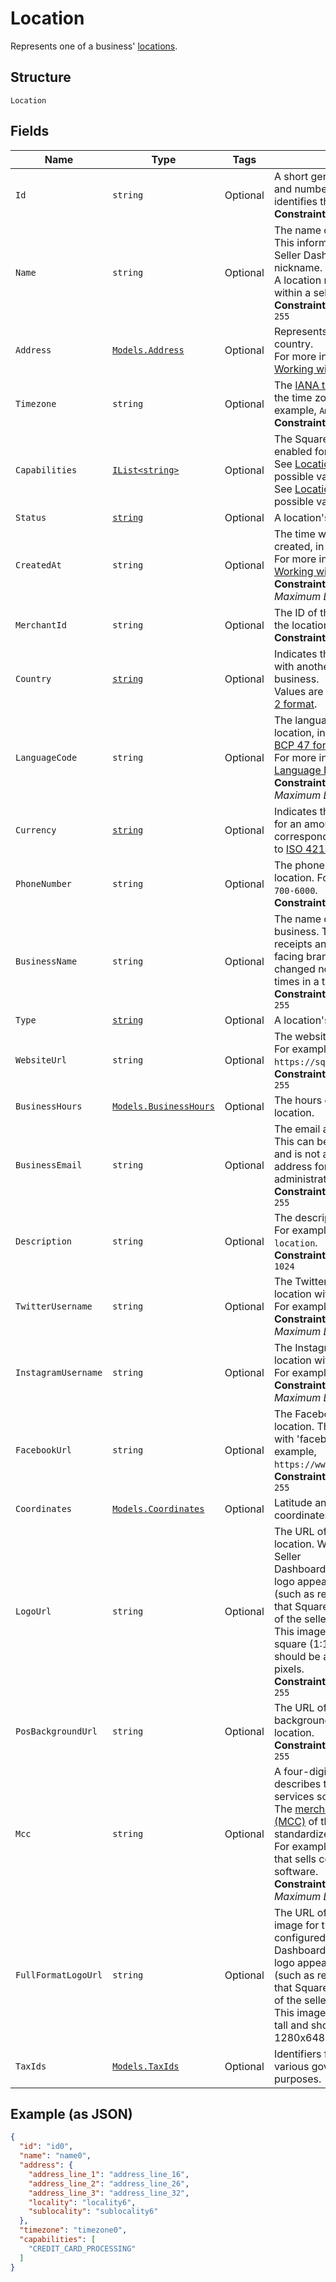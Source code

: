 
# Location

Represents one of a business' [locations](https://developer.squareup.com/docs/locations-api).

## Structure

`Location`

## Fields

| Name | Type | Tags | Description |
|  --- | --- | --- | --- |
| `Id` | `string` | Optional | A short generated string of letters and numbers that uniquely identifies this location instance.<br>**Constraints**: *Maximum Length*: `32` |
| `Name` | `string` | Optional | The name of the location.<br>This information appears in the Seller Dashboard as the nickname.<br>A location name must be unique within a seller account.<br>**Constraints**: *Maximum Length*: `255` |
| `Address` | [`Models.Address`](../../doc/models/address.md) | Optional | Represents a postal address in a country.<br>For more information, see [Working with Addresses](https://developer.squareup.com/docs/build-basics/working-with-addresses). |
| `Timezone` | `string` | Optional | The [IANA time zone](https://www.iana.org/time-zones) identifier for<br>the time zone of the location. For example, `America/Los_Angeles`.<br>**Constraints**: *Maximum Length*: `30` |
| `Capabilities` | [`IList<string>`](../../doc/models/location-capability.md) | Optional | The Square features that are enabled for the location.<br>See [LocationCapability](entity:LocationCapability) for possible values.<br>See [LocationCapability](#type-locationcapability) for possible values |
| `Status` | [`string`](../../doc/models/location-status.md) | Optional | A location's status. |
| `CreatedAt` | `string` | Optional | The time when the location was created, in RFC 3339 format.<br>For more information, see [Working with Dates](https://developer.squareup.com/docs/build-basics/working-with-dates).<br>**Constraints**: *Minimum Length*: `20`, *Maximum Length*: `25` |
| `MerchantId` | `string` | Optional | The ID of the merchant that owns the location.<br>**Constraints**: *Maximum Length*: `32` |
| `Country` | [`string`](../../doc/models/country.md) | Optional | Indicates the country associated with another entity, such as a business.<br>Values are in [ISO 3166-1-alpha-2 format](http://www.iso.org/iso/home/standards/country_codes.htm). |
| `LanguageCode` | `string` | Optional | The language associated with the location, in<br>[BCP 47 format](https://tools.ietf.org/html/bcp47#appendix-A).<br>For more information, see [Language Preferences](https://developer.squareup.com/docs/build-basics/general-considerations/language-preferences).<br>**Constraints**: *Minimum Length*: `2`, *Maximum Length*: `5` |
| `Currency` | [`string`](../../doc/models/currency.md) | Optional | Indicates the associated currency for an amount of money. Values correspond<br>to [ISO 4217](https://wikipedia.org/wiki/ISO_4217). |
| `PhoneNumber` | `string` | Optional | The phone number of the location. For example, `+1 855-700-6000`.<br>**Constraints**: *Maximum Length*: `17` |
| `BusinessName` | `string` | Optional | The name of the location's overall business. This name is present on receipts and other customer-facing branding, and can be changed no more than three times in a twelve-month period.<br>**Constraints**: *Maximum Length*: `255` |
| `Type` | [`string`](../../doc/models/location-type.md) | Optional | A location's type. |
| `WebsiteUrl` | `string` | Optional | The website URL of the location.  For example, `https://squareup.com`.<br>**Constraints**: *Maximum Length*: `255` |
| `BusinessHours` | [`Models.BusinessHours`](../../doc/models/business-hours.md) | Optional | The hours of operation for a location. |
| `BusinessEmail` | `string` | Optional | The email address of the location. This can be unique to the location and is not always the email address for the business owner or administrator.<br>**Constraints**: *Maximum Length*: `255` |
| `Description` | `string` | Optional | The description of the location. For example, `Main Street location`.<br>**Constraints**: *Maximum Length*: `1024` |
| `TwitterUsername` | `string` | Optional | The Twitter username of the location without the '@' symbol. For example, `Square`.<br>**Constraints**: *Minimum Length*: `1`, *Maximum Length*: `15` |
| `InstagramUsername` | `string` | Optional | The Instagram username of the location without the '@' symbol. For example, `square`.<br>**Constraints**: *Minimum Length*: `1`, *Maximum Length*: `30` |
| `FacebookUrl` | `string` | Optional | The Facebook profile URL of the location. The URL should begin with 'facebook.com/'. For example, `https://www.facebook.com/square`.<br>**Constraints**: *Maximum Length*: `255` |
| `Coordinates` | [`Models.Coordinates`](../../doc/models/coordinates.md) | Optional | Latitude and longitude coordinates. |
| `LogoUrl` | `string` | Optional | The URL of the logo image for the location. When configured in the Seller<br>Dashboard (Receipts section), the logo appears on transactions (such as receipts and invoices) that Square generates on behalf of the seller.<br>This image should have a roughly square (1:1) aspect ratio and should be at least 200x200 pixels.<br>**Constraints**: *Maximum Length*: `255` |
| `PosBackgroundUrl` | `string` | Optional | The URL of the Point of Sale background image for the location.<br>**Constraints**: *Maximum Length*: `255` |
| `Mcc` | `string` | Optional | A four-digit number that describes the kind of goods or services sold at the location.<br>The [merchant category code (MCC)](https://developer.squareup.com/docs/locations-api#initialize-a-merchant-category-code) of the location as standardized by ISO 18245.<br>For example, `5045`, for a location that sells computer goods and software.<br>**Constraints**: *Minimum Length*: `4`, *Maximum Length*: `4` |
| `FullFormatLogoUrl` | `string` | Optional | The URL of a full-format logo image for the location. When configured in the Seller<br>Dashboard (Receipts section), the logo appears on transactions (such as receipts and invoices) that Square generates on behalf of the seller.<br>This image can be wider than it is tall and should be at least 1280x648 pixels. |
| `TaxIds` | [`Models.TaxIds`](../../doc/models/tax-ids.md) | Optional | Identifiers for the location used by various governments for tax purposes. |

## Example (as JSON)

```json
{
  "id": "id0",
  "name": "name0",
  "address": {
    "address_line_1": "address_line_16",
    "address_line_2": "address_line_26",
    "address_line_3": "address_line_32",
    "locality": "locality6",
    "sublocality": "sublocality6"
  },
  "timezone": "timezone0",
  "capabilities": [
    "CREDIT_CARD_PROCESSING"
  ]
}
```

